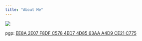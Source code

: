 ```yaml
---
title: "About Me"
---
```


![](https://yakshaver.org/assets/imgs/remyers_380x380.jpg)

pgp: [EE8A 2E07 F8DF C578 4ED7  4D85 63AA A4D9 CE21 C775](https://yakshaver.org/yakshaver_pubkey.asc)

